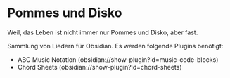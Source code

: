 # Pommes und Disko
Weil, das Leben ist nicht immer nur Pommes und Disko, aber fast.

Sammlung von Liedern für Obsidian. Es werden folgende Plugins benötigt:
- ABC Music Notation (obsidian://show-plugin?id=music-code-blocks)
- Chord Sheets (obsidian://show-plugin?id=chord-sheets)
